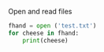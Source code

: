 Open and read files

```python
fhand = open ('test.txt')
for cheese in fhand:
    print(cheese)
```

```python

```

```python

```

```python

```

```python

```

```python

```

```python

```

```python

```

